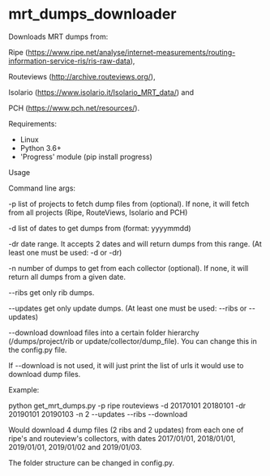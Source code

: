 # mrt_dumps_downloader

Downloads MRT dumps from: 

Ripe (https://www.ripe.net/analyse/internet-measurements/routing-information-service-ris/ris-raw-data), 

Routeviews (http://archive.routeviews.org/), 

Isolario (https://www.isolario.it/Isolario_MRT_data/) and 

PCH (https://www.pch.net/resources/).

Requirements:
 - Linux
 - Python 3.6+
 - 'Progress' module (pip install progress)
 
 Usage
 
 Command line args:
 
 -p list of projects to fetch dump files from (optional). If none, it will fetch from all projects (Ripe, RouteViews, Isolario and PCH)
 
 -d list of dates to get dumps from (format: yyyymmdd)
 
 -dr date range. It accepts 2 dates and will return dumps from this range. (At least one must be used: -d or -dr)
 
 -n number of dumps to get from each collector (optional). If none, it will return all dumps from a given date.
 
 --ribs get only rib dumps.
 
 --updates get only update dumps. (At least one must be used: --ribs or --updates)
 
 --download download files into a certain folder hierarchy (/dumps/project/rib or update/collector/dump_file). You can change this in the config.py file.
 
 If --download is not used, it will just print the list of urls it would use to download dump files.
 
 Example:
 
 python get_mrt_dumps.py -p ripe routeviews -d 20170101 20180101 -dr 20190101 20190103 -n 2 --updates --ribs --download
 
 Would download 4 dump files (2 ribs and 2 updates) from each one of ripe's and routeview's collectors, with dates 2017/01/01, 2018/01/01, 2019/01/01, 2019/01/02 and 2019/01/03.
 
 The folder structure can be changed in config.py.
